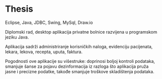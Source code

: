 # Thesis
Eclipse, Java, JDBC, Swing, MySql, Draw.io

Diplomski rad, desktop aplikacija privatne bolnice razvijena u programskom jeziku Java.

Aplikacija sadrži administriranje korisničkih naloga, evidenciju pacijenata, lekara, lekova, recepta, uputa, faktura. 

Pogodnosti ove aplikacije su višestruke: doprinosi boljoj kontroli podataka, smanjuje šanse za pojavu dezinformacija iz razloga što
aplikacija pruža jasne i precizne podatke, takođe smanjuje troškove skladištenja podataka.
